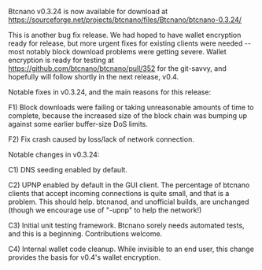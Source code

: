 Btcnano v0.3.24 is now available for download at
https://sourceforge.net/projects/btcnano/files/Btcnano/btcnano-0.3.24/

This is another bug fix release.  We had hoped to have wallet encryption ready for release, but more urgent fixes for existing clients were needed -- most notably block download problems were getting severe.  Wallet encryption is ready for testing at https://github.com/btcnano/btcnano/pull/352 for the git-savvy, and hopefully will follow shortly in the next release, v0.4.

Notable fixes in v0.3.24, and the main reasons for this release:

F1) Block downloads were failing or taking unreasonable amounts of time to complete, because the increased size of the block chain was bumping up against some earlier buffer-size DoS limits.

F2) Fix crash caused by loss/lack of network connection.

Notable changes in v0.3.24:

C1) DNS seeding enabled by default.

C2) UPNP enabled by default in the GUI client.  The percentage of btcnano clients that accept incoming connections is quite small, and that is a problem.  This should help.  btcnanod, and unofficial builds, are unchanged (though we encourage use of "-upnp" to help the network!)

C3) Initial unit testing framework.  Btcnano sorely needs automated tests, and this is a beginning.  Contributions welcome.

C4) Internal wallet code cleanup.  While invisible to an end user, this change provides the basis for v0.4's wallet encryption.
